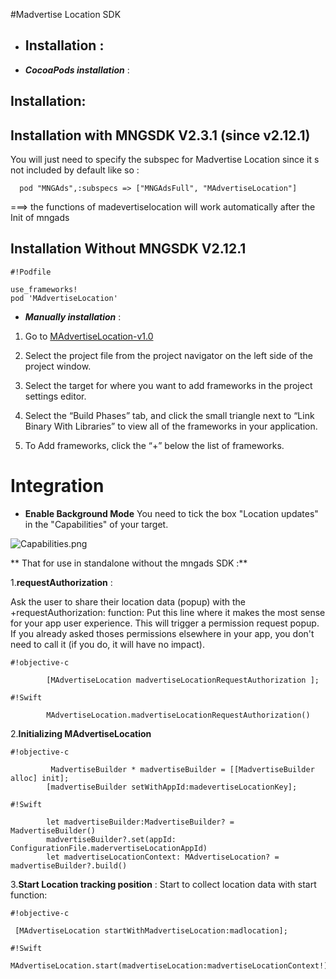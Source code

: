 #Madvertise Location SDK


*  ## Installation   :

* ***CocoaPods installation*** :

## Installation:
## Installation with MNGSDK V2.3.1 (since v2.12.1) ##
You will just need to specify the subspec for Madvertise Location since it s not included by default like so :

```
  pod "MNGAds",:subspecs => ["MNGAdsFull", "MAdvertiseLocation"]
```

 ===> the functions of madevertiselocation will work automatically after the Init of mngads 
## Installation Without MNGSDK V2.12.1 ##
```
#!Podfile

use_frameworks! 
pod 'MAdvertiseLocation'
```



* ***Manually  installation*** : 

1. Go to [MAdvertiseLocation-v1.0](https://bitbucket.org/mngcorp/mngads-demo-ios/downloads/MAdvertiseLocation-v1.0.zip)

2. Select the project file from the project navigator on the left side of the project window.

3. Select the target for where you want to add frameworks in the project settings editor.

4. Select the “Build Phases” tab, and click the small triangle next to “Link Binary With Libraries” to view all of the frameworks in your application.

5. To Add frameworks, click the “+” below the list of frameworks.



# Integration #

* **Enable Background Mode**
You need to tick the box "Location updates" in the "Capabilities" of your target.

![Capabilities.png](https://bitbucket.org/repo/aen579/images/3460637221-Capabilities.png)


** That for  use  in standalone without the mngads SDK :** 


1.**requestAuthorization** :

Ask the user to share their location data (popup) with the +requestAuthorization: function:
 Put this line where it makes the most sense for your app user experience. This will trigger a permission request popup. If you already asked thoses permissions elsewhere in your app, you don't need to call it (if you do, it will have no impact).




```
#!objective-c

        [MAdvertiseLocation madvertiseLocationRequestAuthorization ];

```


```
#!Swift

        MAdvertiseLocation.madvertiseLocationRequestAuthorization()

```


2.**Initializing MAdvertiseLocation**




```
#!objective-c

         MadvertiseBuilder * madvertiseBuilder = [[MadvertiseBuilder alloc] init];
        [madvertiseBuilder setWithAppId:madevertiseLocationKey];
```
```
#!Swift

        let madvertiseBuilder:MadvertiseBuilder? =  MadvertiseBuilder()
        madvertiseBuilder?.set(appId: ConfigurationFile.madervertiseLocationAppId)
        let madvertiseLocationContext: MAdvertiseLocation? = madvertiseBuilder?.build()

```

3.**Start Location tracking position** :
Start to collect location data with start function:


```
#!objective-c

 [MAdvertiseLocation startWithMadvertiseLocation:madlocation];

```
```
#!Swift
  MAdvertiseLocation.start(madvertiseLocation:madvertiseLocationContext!)

```